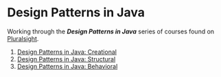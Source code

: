 # Design Patterns in Java

Working through the ***Design Patterns in Java*** series of courses found on [Pluralsight](http://www.pluralsight.com).

1. [Design Patterns in Java: Creational](https://app.pluralsight.com/library/courses/design-patterns-java-creational)
2. [Design Patterns in Java: Structural](https://app.pluralsight.com/library/courses/design-patterns-java-structural)
3. [Design Patterns in Java: Behavioral](https://app.pluralsight.com/library/courses/design-patterns-java-behavioral)
